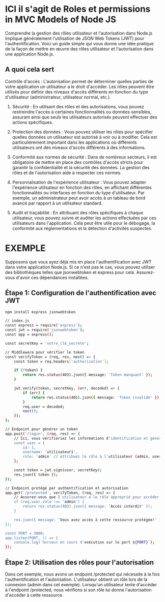 # ICI il s'agit de Roles et permissions in MVC Models of Node JS

Comprendre la gestion des rôles utilisateur et l'autorisation dans Node.js implique généralement l'utilisation de JSON Web Tokens (JWT) pour l'authentification. Voici un guide simple qui vous donne une idée pratique de la façon de mettre en œuvre des rôles utilisateur et l'autorisation dans une application Node.js.

## A quoi cela sert 

Contrôle d'accès : L'autorisation permet de déterminer quelles parties de votre application un utilisateur a le droit d'accéder. Les rôles peuvent être utilisés pour définir des niveaux d'accès différents en fonction du type d'utilisateur (administrateur, utilisateur normal, etc.).

1. Sécurité : En utilisant des rôles et des autorisations, vous pouvez restreindre l'accès à certaines fonctionnalités ou données sensibles, assurant ainsi que seuls les utilisateurs autorisés peuvent effectuer des actions spécifiques.

2. Protection des données : Vous pouvez utiliser les rôles pour spécifier quelles données un utilisateur est autorisé à voir ou à modifier. Cela est particulièrement important dans les applications où différents utilisateurs ont des niveaux d'accès différents à des informations.

3. Conformité aux normes de sécurité : Dans de nombreux secteurs, il est obligatoire de mettre en place des contrôles d'accès stricts pour garantir la confidentialité et la sécurité des données. La gestion des rôles et de l'autorisation aide à respecter ces normes.

4. Personnalisation de l'expérience utilisateur : Vous pouvez adapter l'expérience utilisateur en fonction des rôles, en affichant différentes fonctionnalités ou interfaces en fonction du type d'utilisateur. Par exemple, un administrateur peut avoir accès à un tableau de bord avancé par rapport à un utilisateur standard.

5. Audit et traçabilité : En attribuant des rôles spécifiques à chaque utilisateur, vous pouvez suivre et auditer les actions effectuées par ces utilisateurs dans l'application. Cela peut être utile pour le débogage, la conformité aux réglementations et la détection d'activités suspectes.


# EXEMPLE
Supposons que vous ayez déjà mis en place l'authentification avec JWT dans votre application Node.js. Si ce n'est pas le cas, vous pouvez utiliser des bibliothèques telles que jsonwebtoken et express pour cela. Assurez-vous d'avoir ces dépendances installées.

## Étape 1: Configuration de l'authentification avec JWT
```bash
npm install express jsonwebtoken
```

```bash
// index.js
const express = require('express');
const jwt = require('jsonwebtoken');
const app = express();

const secretKey = 'votre_clé_secrète';

// Middleware pour vérifier le token
const verifyToken = (req, res, next) => {
    const token = req.headers['authorization'];

    if (!token) {
        return res.status(403).json({ message: 'Token manquant' });
    }

    jwt.verify(token, secretKey, (err, decoded) => {
        if (err) {
            return res.status(401).json({ message: 'Token invalide' });
        }
        req.user = decoded;
        next();
    });
};

// Endpoint pour générer un token
app.post('/login', (req, res) => {
    // Ici, vous vérifieriez les informations d'identification et généreriez le token
    const user = {
        id: 1,
        username: 'utilisateur1',
        role: 'admin' // attribuez le rôle à l'utilisateur (admin, user, etc.)
    };

    const token = jwt.sign(user, secretKey);
    res.json({ token });
});

// Endpoint protégé par authentification et autorisation
app.get('/protected', verifyToken, (req, res) => {
    // Assurez-vous que l'utilisateur a le rôle approprié pour accéder à cette ressource
    if (req.user.role !== 'admin') {
        return res.status(403).json({ message: 'Accès interdit' });
    }

    res.json({ message: 'Vous avez accès à cette ressource protégée!' });
});

const PORT = 3000;
app.listen(PORT, () => {
    console.log(`Serveur en cours d'exécution sur le port ${PORT}`);
});

```


## Étape 2: Utilisation des rôles pour l'autorisation

Dans cet exemple, nous avons un endpoint /protected qui nécessite à la fois l'authentification et l'autorisation. L'utilisateur obtient un rôle lors de la connexion (admin dans cet exemple). Lorsqu'un utilisateur tente d'accéder à l'endpoint /protected, nous vérifions si son rôle lui donne l'autorisation d'accéder à cette ressource.